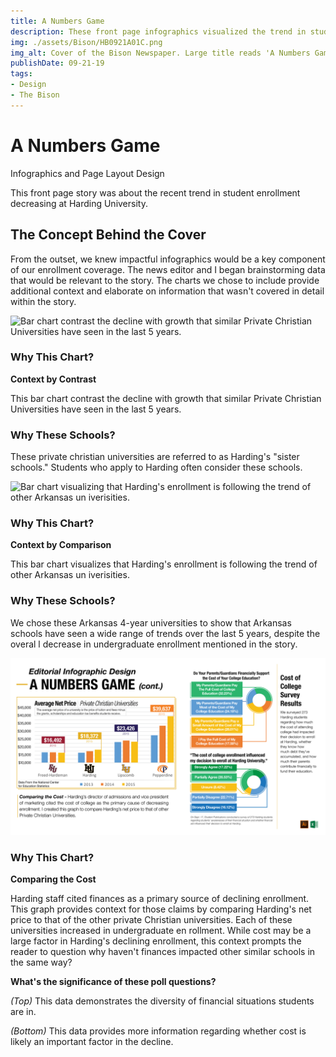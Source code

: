 ```yaml
---
title: A Numbers Game
description: These front page infographics visualized the trend in student enrollment decreasing at Harding University.
img: ./assets/Bison/HB0921A01C.png
img_alt: Cover of the Bison Newspaper. Large title reads 'A Numbers Game' above a graph displaying declining student enrollment rates.
publishDate: 09-21-19
tags:
- Design
- The Bison
---
```


# A Numbers Game

Infographics and Page Layout Design

This front page story was about the recent trend in student enrollment decreasing at Harding University.

## The Concept Behind the Cover

From the outset, we knew impactful infographics would be a key component of our enrollment coverage. The news editor and I began brainstorming data that would be relevant to the story. The charts we chose to include provide additional context and elaborate on information that wasn't covered in detail within the story.

![Bar chart contrast the decline with growth that similar Private Christian Universities have seen in the last 5 years.](<./assets/Bison/Numbers Game Chart 1.png>)

### Why This Chart?

**Context by Contrast**

This bar chart contrast the decline with growth that similar Private Christian Universities have seen in the last 5 years.

### Why These Schools?

These private christian universities are referred to as Harding's "sister schools." Students who apply to Harding often consider these schools.

![Bar chart visualizing that Harding's enrollment is following the trend of other Arkansas un iverisities.](<./assets/Bison/Numbers Game Chart 2.png>)

### Why This Chart?

**Context by Comparison**

This bar chart visualizes that Harding's enrollment is following the trend of other Arkansas un iverisities.

### Why These Schools?

We chose these Arkansas 4-year universities to show that Arkansas schools have seen a wide range of trends over the last 5 years, despite the overal l decrease in undergraduate enrollment mentioned in the story.

![Bar chart comparing the average yearly net price of private Christian universities.](<../../../public/assets/Bison/Numbers Game Infographics2.png>)

### Why This Chart? 

**Comparing the Cost** 

Harding staff cited finances as a primary source of declining enrollment. This graph provides context for those claims by comparing Harding's net price to that of the other private Christian universities. Each of these universities increased in undergraduate en rollment. While cost may be a large factor in Harding's declining enrollment, this context prompts the reader to question why haven't finances impacted other similar schools in the same way?

**What's the significance of these poll questions?**

_(Top)_ This data demonstrates the diversity of financial situations students are in. 

_(Bottom)_ This data provides more information regarding whether cost is likely an important factor in the decline. 
